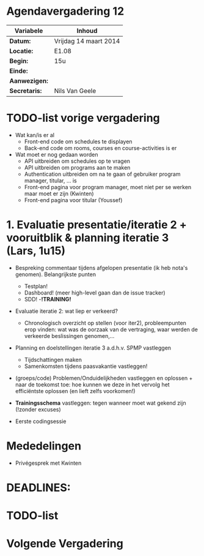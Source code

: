 # Agendavergadering 12

Variabele				  |Inhoud
---			    		  |---
**Datum:**        |Vrijdag 14 maart 2014
**Locatie:**      |E1.08
**Begin:**        |15u
**Einde:**        |
**Aanwezigen:**   |
**Secretaris:**   |Nils Van Geele


# TODO-list vorige vergadering
- Wat kan/is er al
  - Front-end code om schedules te displayen
  - Back-end code om rooms, courses en course-activities is er
- Wat moet er nog gedaan worden
  - API uitbreiden om schedules op te vragen
  - API uitbreiden om programs aan te maken
  - Authentication uitbreiden om na te gaan of gebruiker program manager, titular, ... is
  - Front-end pagina voor program manager, moet niet per se werken maar moet er zijn (Kwinten)
  - Front-end pagina voor titular (Youssef)


# 1. Evaluatie presentatie/iteratie 2 + vooruitblik & planning iteratie 3 (Lars, 1u15)
- Bespreking commentaar tijdens afgelopen presentatie (ik heb nota's genomen). Belangrijkste punten
  - Testplan!
  - Dashboard! (meer high-level gaan dan de issue tracker)
  - SDD!
  -**!**TRAINING**!**
- Evaluatie iteratie 2: wat liep er verkeerd?
  - Chronologisch overzicht op stellen (voor iter2), probleempunten erop vinden: wat was de oorzaak van de vertraging, waar werden de verkeerde beslissingen genomen,...

- Planning en doelstellingen iteratie 3 a.d.h.v. SPMP vastleggen
  - Tijdschattingen maken
  - Samenkomsten tijdens paasvakantie vastleggen!
  
- (groeps/code) Problemen/Onduidelijkheden vastleggen en oplossen + naar de toekomst toe: hoe kunnen we deze in het vervolg het efficiëntste oplossen (en lieft zelfs voorkomen!)

- **Trainingsschema** vastleggen: tegen wanneer moet wat gekend zijn (!zonder excuses)

- Eerste codingsessie




# Mededelingen
* Privégesprek met Kwinten


# DEADLINES:


# TODO-list


# Volgende Vergadering


